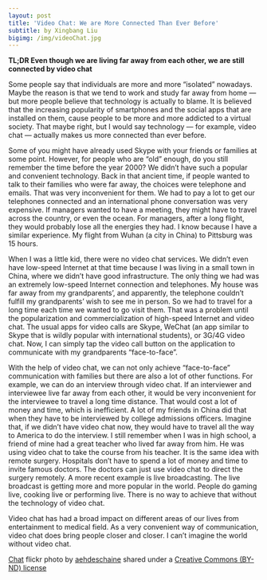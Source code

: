 ```yaml
---
layout: post
title: 'Video Chat: We are More Connected Than Ever Before'
subtitle: by Xingbang Liu
bigimg: /img/videoChat.jpg
---
```

**TL;DR Even though we are living far away from each other, we are still connected by video chat**

Some people say that individuals are more and more “isolated” nowadays. Maybe the reason is that we tend to work and study far away from home &mdash; but more people believe that technology is actually to blame. It is believed that the increasing popularity of smartphones and the social apps that are installed on them, cause people to be more and more addicted to a virtual society. That maybe right, but I would say technology &mdash; for example, video chat &mdash; actually makes us more connected than ever before.

Some of you might have already used Skype with your friends or families at some point. However, for people who are “old” enough, do you still remember the time before the year 2000? We didn’t have such a popular and convenient technology. Back in that ancient time, if people wanted to talk to their families who were far away, the choices were telephone and emails. That was very inconvenient for them. We had to pay a lot to get our telephones connected and an international phone conversation was very expensive. If managers wanted to have a meeting, they might have to travel across the country, or even the ocean. For managers, after a long flight, they would probably lose all the energies they had. I know because I have a similar experience. My flight from Wuhan (a city in China) to Pittsburg was 15 hours.

When I was a little kid, there were no video chat services. We didn’t even have low-speed Internet at that time because I was living in a small town in China, where we didn’t have good infrastructure. The only thing we had was an extremely low-speed Internet connection and telephones. My house was far away from my grandparents’, and apparently, the telephone couldn’t fulfill my grandparents’ wish to see me in person. So we had to travel for a long time each time we wanted to go visit them. That was a problem until the popularization and commercialization of high-speed Internet and video chat. The usual apps for video calls are Skype, WeChat (an app similar to Skype that is wildly popular with international students), or 3G/4G video chat. Now, I can simply tap the video call button on the application to communicate with my grandparents “face-to-face”.

With the help of video chat, we can not only achieve “face-to-face” communication with families but there are also a lot of other functions. For example, we can do an interview through video chat. If an interviewer and interviewee live far away from each other, it would be very inconvenient for the interviewee to travel a long time distance. That would cost a lot of money and time, which is inefficient. A lot of my friends in China did that when they have to be interviewed by college admissions officers. Imagine that, if we didn’t have video chat now, they would have to travel all the way to America to do the interview. I still remember when I was in high school, a friend of mine had a great teacher who lived far away from him. He was using video chat to take the course from his teacher. It is the same idea with remote surgery. Hospitals don’t have to spend a lot of money and time to invite famous doctors. The doctors can just use video chat to direct the surgery remotely. A more recent example is live broadcasting. The live broadcast is getting more and more popular in the world. People do gaming live, cooking live or performing live. There is no way to achieve that without the technology of video chat.

Video chat has had a broad impact on different areas of our lives from entertainment to medical field. As a very convenient way of communication, video chat does bring people closer and closer. I can’t imagine the world without video chat.

<a title="Chat" href="https://flickr.com/photos/aehdeschaine/14567009968">Chat</a> flickr photo by <a href="https://flickr.com/people/aehdeschaine">aehdeschaine</a> shared under a <a href="https://creativecommons.org/licenses/by-nd/2.0/">Creative Commons (BY-ND) license</a>
